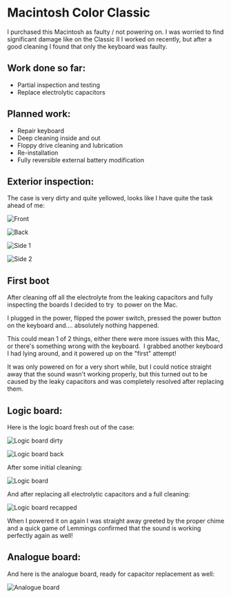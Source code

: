 # Macintosh Color Classic

I purchased this Macintosh as faulty / not powering on. I was worried to find significant damage like on the
Classic II I worked on recently, but after a good cleaning I found that only the keyboard was faulty.

## Work done so far: 

* Partial inspection and testing
* Replace electrolytic capacitors

## Planned work: 

* Repair keyboard
* Deep cleaning inside and out
* Floppy drive cleaning and lubrication
* Re-installation
* Fully reversible external battery modification

## Exterior inspection:

The case is very dirty and quite yellowed, looks like I have quite the task ahead of me:

![Front](img_001.jpg)

![Back](img_002.jpg)

![Side 1](img_003.jpg)

![Side 2](img_004.jpg)

## First boot

After cleaning off all the electrolyte from the leaking capacitors and fully inspecting the boards I decided to try 
to power on the Mac. 

I plugged in the power, flipped the power switch, pressed the power button on the keyboard and.... absolutely nothing happened. 

This could mean 1 of 2 things, either there were more issues with this Mac, or there's something wrong with the keyboard. 
I grabbed another keyboard I had lying around, and it powered up on the "first" attempt!

It was only powered on for a very short while, but I could notice straight away that the sound wasn't working properly, but this turned out to be caused by the leaky capacitors and was completely resolved after replacing them.

## Logic board:

Here is the logic board fresh out of the case:

![Logic board dirty](img_005.jpg)

![Logic board back](img_006.jpg)

After some initial cleaning:

![Logic board ](img_007.jpg)

And after replacing all electrolytic capacitors and a full cleaning:

![Logic board recapped](img_008.jpg)

When I powered it on again I was straight away greeted by the proper chime and a quick game of Lemmings confirmed that the sound is working perfectly again as well!

## Analogue board:

And here is the analogue board, ready for capacitor replacement as well:

![Analogue board](img_009.jpg)
